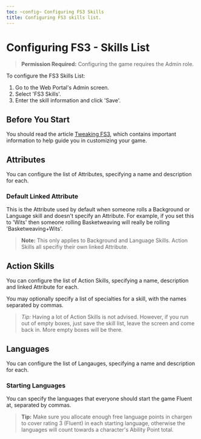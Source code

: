 ```yaml
---
toc: ~config~ Configuring FS3 Skills
title: Configuring FS3 skills list.
---
```

# Configuring FS3 - Skills List

> **Permission Required:** Configuring the game requires the Admin role.

To configure the FS3 Skills List:

1. Go to the Web Portal's Admin screen.
2. Select 'FS3 Skills'.
3. Enter the skill information and click 'Save'.

## Before You Start

You should read the article [Tweaking FS3](http://aresmush.com/fs3/fs3-3/tweaking-fs3/), which contains important information to help guide you in customizing your game.

## Attributes

You can configure the list of Attributes, specifying a name and description for each.

### Default Linked Attribute

This is the Attribute used by default when someone rolls a Background or Language skill and doesn't specify an Attribute.  For example, if you set this to 'Wits' then someone rolling Basketweaving will really be rolling 'Basketweaving+Wits'.

> **Note:** This only applies to Background and Language Skills.  Action Skills all specifiy their own linked Attribute.

## Action Skills

You can configure the list of Action Skills, specifying a name, description and linked Attribute for each.

You may optionally specify a list of specialties for a skill, with the names separated by commas.

> **Tip*:*  Having a lot of Action Skills is not advised.  However, if you run out of empty boxes, just save the skill list, leave the screen and come back in.  More empty boxes will be there.

## Languages

You can configure the list of Langauges, specifying a name and description for each.

### Starting Languages

You can specify the languages that everyone should start the game Fluent at, separated by commas.

> **Tip:** Make sure you allocate enough free language points in chargen to cover rating 3 (Fluent) in each starting language, otherwise the languages will count towards a character's Ability Point total.